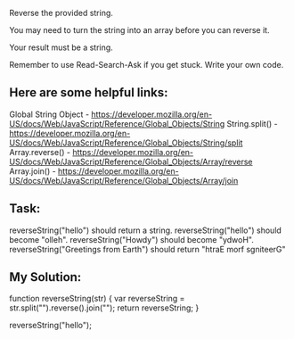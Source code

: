 Reverse the provided string.

You may need to turn the string into an array before you can reverse it.

Your result must be a string.

Remember to use Read-Search-Ask if you get stuck. Write your own code.

## Here are some helpful links:

Global String Object - https://developer.mozilla.org/en-US/docs/Web/JavaScript/Reference/Global_Objects/String
String.split() - https://developer.mozilla.org/en-US/docs/Web/JavaScript/Reference/Global_Objects/String/split
Array.reverse() - https://developer.mozilla.org/en-US/docs/Web/JavaScript/Reference/Global_Objects/Array/reverse
Array.join() - https://developer.mozilla.org/en-US/docs/Web/JavaScript/Reference/Global_Objects/Array/join

## Task:

reverseString("hello") should return a string.
reverseString("hello") should become "olleh".
reverseString("Howdy") should become "ydwoH".
reverseString("Greetings from Earth") should return "htraE morf sgniteerG"

## My Solution:

function reverseString(str) {
  var reverseString = str.split("").reverse().join("");
  return reverseString;
}

reverseString("hello");
